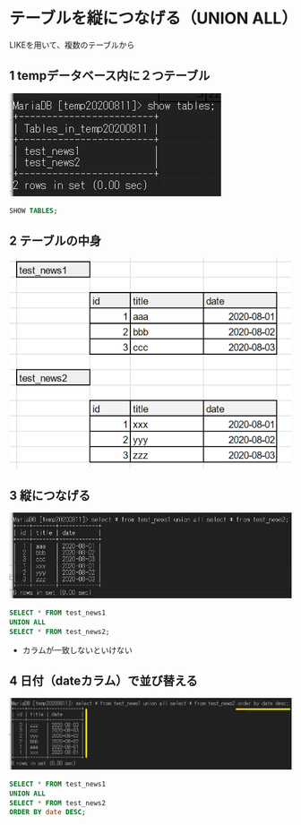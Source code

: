 # テーブルを縦につなげる（UNION ALL）

LIKEを用いて、複数のテーブルから


## 1 tempデータベース内に２つテーブル

![2](images/unionall2.png)

```SQL
SHOW TABLES;
```

## 2 テーブルの中身

![1](images/unionall1.png)


## 3 縦につなげる
![3](images/unionall3.png)

```SQL
SELECT * FROM test_news1
UNION ALL
SELECT * FROM test_news2;
```

- カラムが一致しないといけない


## 4 日付（dateカラム）で並び替える
![4](images/unionall4.png)

```SQL
SELECT * FROM test_news1
UNION ALL
SELECT * FROM test_news2
ORDER BY date DESC;
```
